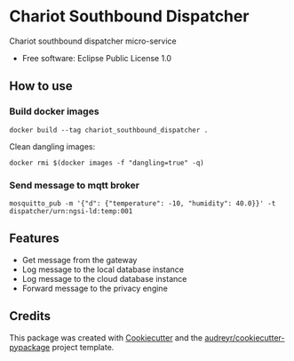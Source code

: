 # Chariot Southbound Dispatcher

Chariot southbound dispatcher micro-service


* Free software: Eclipse Public License 1.0

## How to use

### Build docker images

```
docker build --tag chariot_southbound_dispatcher .
```

Clean dangling images:

```
docker rmi $(docker images -f "dangling=true" -q)
```

### Send message to mqtt broker

```
mosquitto_pub -m '{"d": {"temperature": -10, "humidity": 40.0}}' -t dispatcher/urn:ngsi-ld:temp:001
```

## Features

* Get message from the gateway
* Log message to the local database instance
* Log message to the cloud database instance
* Forward message to the privacy engine

## Credits

This package was created with [Cookiecutter](https://github.com/audreyr/cookiecutter) and the [audreyr/cookiecutter-pypackage](https://github.com/audreyr/cookiecutter-pypackage) project template.
